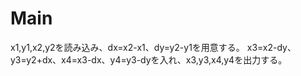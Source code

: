 # Main
x1,y1,x2,y2を読み込み、dx=x2-x1、dy=y2-y1を用意する。
x3=x2-dy、y3=y2+dx、x4=x3-dx、y4=y3-dyを入れ、x3,y3,x4,y4を出力する。
